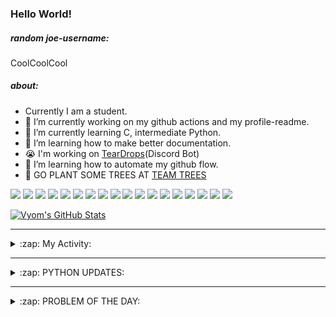 ### Hello World!

##### random joe-username:
<!--DON'T REMOVE--->
<!--username:START-->
CoolCoolCool
<!--username:END-->

##### about:
- Currently I am a student.
- 🔭 I’m currently working on my github actions and my profile-readme. 
- 🌱 I’m currently learning C, intermediate Python.
- 🌱 I’m learning how to make better documentation.
- 😭 I'm working on [TearDrops](https://github.com/Vyvy-vi/TearDrops)(Discord Bot)
- 🌱 I’m learning how to automate my github flow.
- 🌱 GO PLANT SOME TREES AT [TEAM TREES](https://teamtrees.org/)

![](https://img.shields.io/badge/Editor-Vim-informational?style=flat&logo=Editor&logoColor=white&color=2bbc8a)
![](https://img.shields.io/badge/Editor-VScode-informational?style=flat&logo=<LOGO_NAME>&logoColor=white&color=2bbc8a)
![](https://img.shields.io/badge/OS-MacOS-informational?style=flat&logo=<LOGO_NAME>&logoColor=white&color=2bbc8a)
![](https://img.shields.io/badge/OS-Fedora-informational?style=flat&logo=<LOGO_NAME>&logoColor=white&color=2bbc8a)
![](https://img.shields.io/badge/OS-Ubuntu-informational?style=flat&logo=<LOGO_NAME>&logoColor=white&color=2bbc8a)
![](https://img.shields.io/badge/Tools-mysql-informational?style=flat&logo=<LOGO_NAME>&logoColor=white&color=2bbc8a)
![](https://img.shields.io/badge/Tools-MongoDB-informational?style=flat&logo=<LOGO_NAME>&logoColor=white&color=2bbc8a)
![](https://img.shields.io/badge/Tools-DiscordAPI-informational?style=flat&logo=<LOGO_NAME>&logoColor=white&color=2bbc8a)
![](https://img.shields.io/badge/Tools-GoogleAPIs-informational?style=flat&logo=<LOGO_NAME>&logoColor=white&color=2bbc8a)
![](https://img.shields.io/badge/Tools-ScikitLearn-informational?style=flat&logo=<LOGO_NAME>&logoColor=white&color=2bbc8a)
![](https://img.shields.io/badge/Tools-json-informational?style=flat&logo=<LOGO_NAME>&logoColor=white&color=2bbc8a)
![](https://img.shields.io/badge/Tools-Metasploit-informational?style=flat&logo=<LOGO_NAME>&logoColor=white&color=2bbc8a)
![](https://img.shields.io/badge/Shell-zsh-informational?style=flat&logo=<LOGO_NAME>&logoColor=white&color=2bbc8a)
![](https://img.shields.io/badge/Code-Python-informational?style=flat&logo=<LOGO_NAME>&logoColor=white&color=2bbc8a)
![](https://img.shields.io/badge/Code-Ruby-informational?style=flat&logo=<LOGO_NAME>&logoColor=white&color=2bbc8a)
![](https://img.shields.io/badge/Code-Processing-informational?style=flat&logo=<LOGO_NAME>&logoColor=white&color=2bbc8a)
![](https://img.shields.io/badge/Code-Arduino-informational?style=flat&logo=<LOGO_NAME>&logoColor=white&color=2bbc8a)
![](https://img.shields.io/badge/Graphics-Blender-informational?style=flat&logo=<LOGO_NAME>&logoColor=white&color=2bbc8a)

<a href="https://github.com/Vyvy-vi/Vyvy-vi">
  <img align="center" src="https://profile-readme-git-master.vyvy-vi.vercel.app/api?username=Vyvy-vi&show_icons=true&line_height=27&count_private=true&title_color=ffffff&text_color=c9cacc&icon_color=2bbc8a&bg_color=1d1f21" alt="Vyom's GitHub Stats" />
</a>

---
<details>
  <summary>:zap: My Activity:</summary>
  
<!--START_SECTION:waka-->
![Profile Views](http://img.shields.io/badge/Profile%20Views-38-blue)

**I'm an Early 🐤** 

```text
🌞 Morning    64 commits     ████████████░░░░░░░░░░░░░   50.39% 
🌆 Daytime    19 commits     ███░░░░░░░░░░░░░░░░░░░░░░   14.96% 
🌃 Evening    33 commits     ██████░░░░░░░░░░░░░░░░░░░   25.98% 
🌙 Night      11 commits     ██░░░░░░░░░░░░░░░░░░░░░░░   8.66%

```
📅 **I'm Most Productive on Monday** 

```text
Monday       40 commits     ████████░░░░░░░░░░░░░░░░░   31.5% 
Tuesday      10 commits     ██░░░░░░░░░░░░░░░░░░░░░░░   7.87% 
Wednesday    11 commits     ██░░░░░░░░░░░░░░░░░░░░░░░   8.66% 
Thursday     12 commits     ██░░░░░░░░░░░░░░░░░░░░░░░   9.45% 
Friday       20 commits     ████░░░░░░░░░░░░░░░░░░░░░   15.75% 
Saturday     17 commits     ███░░░░░░░░░░░░░░░░░░░░░░   13.39% 
Sunday       17 commits     ███░░░░░░░░░░░░░░░░░░░░░░   13.39%

```


📊 **This Week I Spent My Time On** 

```text
🔥 Editors: 
Vim                      15 hrs 3 mins       ███████████████████░░░░░░   77.81% 
VS Code                  4 hrs 17 mins       █████░░░░░░░░░░░░░░░░░░░░   22.19%

🐱‍💻 Projects: 
another-discord-bot      6 hrs 3 mins        ███████░░░░░░░░░░░░░░░░░░   31.34% 
TearDrops                5 hrs 45 mins       ███████░░░░░░░░░░░░░░░░░░   29.72% 
EddieBot                 1 hr 49 mins        ██░░░░░░░░░░░░░░░░░░░░░░░   9.44% 
Unknown Project          1 hr 20 mins        █░░░░░░░░░░░░░░░░░░░░░░░░   6.94% 
flask-blog               1 hr 13 mins        █░░░░░░░░░░░░░░░░░░░░░░░░   6.3%

💻 Operating System: 
Mac                      19 hrs 20 mins      █████████████████████████   100.0%

```

**I Mostly Code in Python** 

```text
Python                   22 repos            ███████████████████░░░░░░   75.86% 
HTML                     2 repos             █░░░░░░░░░░░░░░░░░░░░░░░░   6.9% 
Processing               1 repo              ░░░░░░░░░░░░░░░░░░░░░░░░░   3.45% 
Swift                    1 repo              ░░░░░░░░░░░░░░░░░░░░░░░░░   3.45% 
JavaScript               1 repo              ░░░░░░░░░░░░░░░░░░░░░░░░░   3.45%

```



<!--END_SECTION:waka-->
</details>

---
<details>
  <summary>:zap: PYTHON UPDATES:</summary>
  
<!-- BLOG-POST-LIST:START -->
- [Best Windows Python editor that supports editing files over SSH and executing on Linux hosts you are editing over SSH?](https://www.reddit.com/r/Python/comments/jz4l6k/best_windows_python_editor_that_supports_editing/)
- [MongoDB Python motor fuzzy search](https://www.reddit.com/r/Python/comments/jz4iv4/mongodb_python_motor_fuzzy_search/)
- [Pandas](https://www.reddit.com/r/Python/comments/jz4c1l/pandas/)
- [How to run Python within a Docker container on Windows 10 [0C]](https://www.reddit.com/r/Python/comments/jz386v/how_to_run_python_within_a_docker_container_on/)
- [pwk: Python with kurly braces](https://www.reddit.com/r/Python/comments/jz2plp/pwk_python_with_kurly_braces/)
<!-- BLOG-POST-LIST:END -->
</details>

---
<details>
  <summary>:zap: PROBLEM OF THE DAY:</summary>
    #TODO
<!--QOTD:START-->
<!--QOTD:END-->
</details>


